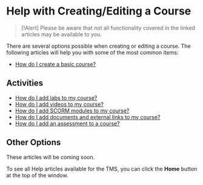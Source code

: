 # Help with Creating/Editing a Course

> [!Alert] Please be aware that not all functionality covered in the linked articles may be available to you.

There are several options possible when creating or editing a course. The following articles will help you with some of the most common items: 

- [How do I create a basic course?](../tms-administrators/courses-and-activities/overall/create-course.md)

## Activities
- [How do I add labs to my course?](../tms-administrators/courses-and-activities/labs/add-labs.md)
- [How do I add videos to my course?](../tms-administrators/courses-and-activities/other-activities/add-video.md)
- [How do I add SCORM modules to my course?](../tms-administrators/courses-and-activities/other-activities/add-scorm.md)
- [How do I add documents and external links to my course?](../tms-administrators/courses-and-activities/other-activities/add-docs-urls.md)
- [How do I add an assessment to a course?](../tms-administrators/courses-and-activities/other-activities/add-assessment.md)
<!--- [How do I add an LTI Resource link to my course?](../tms-administrators/courses-and-activities/other-activities/add-lti-resource-links.md) -->

## Other Options
These articles will be coming soon.

To see all Help articles available for the TMS, you can click the **Home** button at the top of the window.
